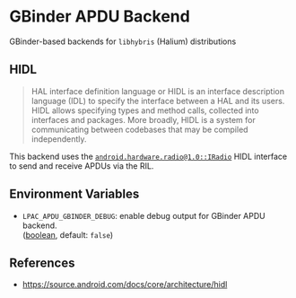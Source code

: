 # GBinder APDU Backend

GBinder-based backends for `libhybris` (Halium) distributions

## HIDL

> HAL interface definition language or HIDL is an interface description language (IDL) to specify the interface between
> a HAL and its users. HIDL allows specifying types and method calls, collected into interfaces and packages. More
> broadly, HIDL is a system for communicating between codebases that may be compiled independently.

This backend uses the [`android.hardware.radio@1.0::IRadio`] HIDL interface to send and receive APDUs via the RIL.

[`android.hardware.radio@1.0::IRadio`]: https://android.googlesource.com/platform/hardware/interfaces/+/3c927eee/radio/1.0/IRadio.hal

## Environment Variables

- `LPAC_APDU_GBINDER_DEBUG`: enable debug output for GBinder APDU backend. \
  ([boolean](types.md#boolean-type), default: `false`)

## References

- <https://source.android.com/docs/core/architecture/hidl>
